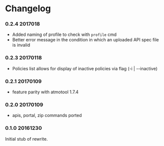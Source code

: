 # Changelog

### 0.2.4 2017018

* Added naming of profile to check with `profile` cmd
* Better error message in the condition in which an uploaded API spec file is invalid

### 0.2.3 20170118

* Policies list allows for display of inactive policies via flag (-i | --inactive)

### 0.2.1 20170109

* feature parity with atmotool 1.7.4

### 0.2.0 20170109

* apis, portal, zip commands ported


### 0.1.0 20161230

Initial stub of rewrite.
